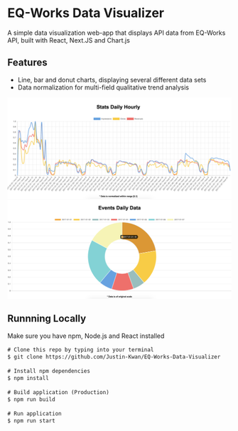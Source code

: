# EQ-Works Data Visualizer
A simple data visualization web-app that displays API data from EQ-Works API, built with React, Next.JS and Chart.js

## Features
- Line, bar and donut charts, displaying several different data sets
- Data normalization for multi-field  qualitative trend analysis

![Image description](Multiline-Chart.png)
![Image description](Donut-Chart.png)

## Runnning Locally

Make sure you have npm, Node.js and React installed

    # Clone this repo by typing into your terminal
    $ git clone https://github.com/Justin-Kwan/EQ-Works-Data-Visualizer
  
    # Install npm dependencies
    $ npm install
  
    # Build application (Production)
    $ npm run build
  
    # Run application
    $ npm run start
